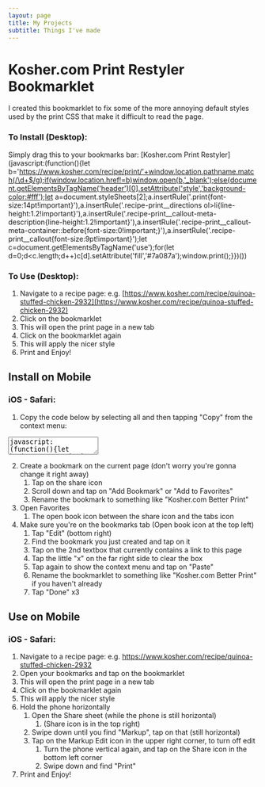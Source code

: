 ```yaml
---
layout: page
title: My Projects
subtitle: Things I've made
---
```


# Kosher.com Print Restyler Bookmarklet

I created this bookmarklet to fix some of the more annoying default styles used by the print CSS that make it difficult to read the page.

### To Install (Desktop):
Simply drag this to your bookmarks bar:
[Kosher.com Print Restyler](javascript:(function(){let b='https://www.kosher.com/recipe/print/'+window.location.pathname.match(/\d+$/g);if(window.location.href!=b)window.open(b,'_blank');else{document.getElementsByTagName('header')[0].setAttribute('style','background-color:#fff');let a=document.styleSheets[2];a.insertRule('.print{font-size:14pt!important}'),a.insertRule('.recipe-print__directions ol>li{line-height:1.2!important}'),a.insertRule('.recipe-print__callout-meta-description{line-height:1.2!important}'),a.insertRule('.recipe-print__callout-meta-container::before{font-size:0!important;}'),a.insertRule('.recipe-print__callout{font-size:9pt!important}');let c=document.getElementsByTagName('use');for(let d=0;d<c.length;d++)c[d].setAttribute('fill','#7a087a');window.print();}})())

### To Use (Desktop):
1. Navigate to a recipe page: e.g. [https://www.kosher.com/recipe/quinoa-stuffed-chicken-2932](https://www.kosher.com/recipe/quinoa-stuffed-chicken-2932)
2. Click on the bookmarklet
  1. This will open the print page in a new tab
3. Click on the bookmarklet again
  1. This will apply the nicer style
4. Print and Enjoy!

## Install on Mobile
### iOS - Safari:

1. Copy the code below by selecting all and then tapping "Copy" from the context menu:
<textarea readonly>javascript:(function(){let b='https://www.kosher.com/recipe/print/'+window.location.pathname.match(/\d+$/g);if(window.location.href!=b)window.open(b,'_blank');else{document.getElementsByTagName('header')[0].setAttribute('style','background-color:#fff');let a=document.styleSheets[2];a.insertRule('.print{font-size:14pt!important}'),a.insertRule('.recipe-print__directions ol>li{line-height:1.2!important}'),a.insertRule('.recipe-print__callout-meta-description{line-height:1.2!important}'),a.insertRule('.recipe-print__callout-meta-container::before{font-size:0!important;}'),a.insertRule('.recipe-print__callout{font-size:9pt!important}');let c=document.getElementsByTagName('use');for(let d=0;d<c.length;d++)c[d].setAttribute('fill','#7a087a');}})()</textarea>
2. Create a bookmark on the current page (don't worry you're gonna change it right away)
	1. Tap on the share icon
	2. Scroll down and tap on "Add Bookmark" or "Add to Favorites"
	3. Rename the bookmark to something like "Kosher.com Better Print"
3. Open Favorites
	1. The open book icon between the share icon and the tabs icon
4. Make sure you're on the bookmarks tab (Open book icon at the top left)
	1. Tap "Edit" (bottom right)
	2. Find the bookmark you just created and tap on it
	3. Tap on the 2nd textbox that currently contains a link to this page
	4. Tap the little "x" on the far right side to clear the box
	5. Tap again to show the context menu and tap on "Paste"
	6. Rename the bookmarklet to something like "Kosher.com Better Print" if you haven't already
	7. Tap "Done" x3

## Use on Mobile
### iOS - Safari:
1. Navigate to a recipe page: e.g. <a href="https://www.kosher.com/recipe/quinoa-stuffed-chicken-2932" target="_blank">https://www.kosher.com/recipe/quinoa-stuffed-chicken-2932</a>
2. Open your bookmarks and tap on the bookmarklet
  1. This will open the print page in a new tab
3. Click on the bookmarklet again
  1. This will apply the nicer style
4. Hold the phone horizontally
	1. Open the Share sheet (while the phone is still horizontal)
		1. (Share icon is in the top right) 
	2. Swipe down until you find "Markup", tap on that (still horizontal)
	3. Tap on the Markup Edit icon in the upper right corner, to turn off edit
		1. Turn the phone vertical again, and tap on the Share icon in the bottom left corner
		2. Swipe down and find "Print"
5. Print and Enjoy!